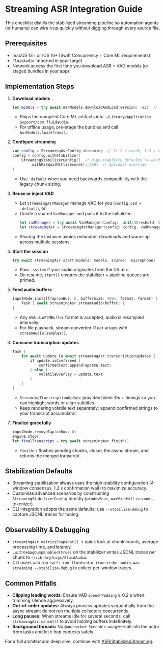 # Streaming ASR Integration Guide

This checklist distills the stabilized streaming pipeline so automation agents (or humans) can wire it up quickly without digging through every source file.

## Prerequisites
- macOS 13+ or iOS 16+ (Swift Concurrency + Core ML requirements)
- `FluidAudio` imported in your target
- Network access the first time you download ASR + VAD models (or staged bundles in your app)

## Implementation Steps
1. **Download models**
   ```swift
   let models = try await AsrModels.downloadAndLoad(version: .v3)  // or .v2 for English-only
   ```
   - Ships the compiled Core ML artifacts into `~/Library/Application Support/com.fluidaudio`.
   - For offline usage, pre-stage the bundles and call `AsrModels.load(from:)`.

2. **Configure streaming**
   ```swift
   var config = StreamingAsrConfig.streaming  // 11.2 s chunk, 1.6 s overlap, VAD enabled.
   config = config.withStabilizer(
       StreamingStabilizerConfig()  // High-stability defaults (4-window, 1.2 s wait)
           .withMaxWaitMilliseconds(1_500)  // Optional override
   )
   ```
   - Use `.default` when you need backwards compatibility with the legacy chunk sizing.

3. **Reuse or inject VAD**
   - Let `StreamingAsrManager` manage VAD for you (`config.vad = .default`), or
   - Create a shared `VadManager` and pass it to the initializer:
     ```swift
     let vadManager = try await VadManager(config: .init(threshold: 0.30))
     let streamingAsr = StreamingAsrManager(config: config, vadManager: vadManager)
     ```
   - Sharing the instance avoids redundant downloads and warm-up across multiple sessions.

4. **Start the session**
   ```swift
   try await streamingAsr.start(models: models, source: .microphone)
   ```
   - Pass `.system` if your audio originates from the OS mix.
   - On resume, `start()` ensures the stabilizer + pipeline queues are primed.

5. **Feed audio buffers**
   ```swift
   inputNode.installTap(onBus: 0, bufferSize: 4096, format: format) { buffer, _ in
       Task { await streamingAsr.streamAudio(buffer) }
   }
   ```
   - Any `AVAudioPCMBuffer` format is accepted; audio is resampled internally.
   - For file playback, stream converted `Float` arrays with `streamAudio(samples:)`.

6. **Consume transcription updates**
   ```swift
   Task {
       for await update in await streamingAsr.transcriptionUpdates {
           if update.isConfirmed {
               confirmedText.append(update.text)
           } else {
               volatileOverlay = update.text
           }
       }
   }
   ```
   - `StreamingTranscriptionUpdate` provides token IDs + timings so you can highlight words or align subtitles.
   - Keep rendering volatile text separately; append confirmed strings to your transcript accumulator.

7. **Finalize gracefully**
   ```swift
   inputNode.removeTap(onBus: 0)
   engine.stop()
   let finalTranscript = try await streamingAsr.finish()
   ```
   - `finish()` flushes pending chunks, closes the async stream, and returns the merged transcript.

## Stabilization Defaults
- Streaming stabilization always uses the high-stability configuration (4-window consensus, 1.2 s confirmation wait) to maximize accuracy.
- Customize advanced scenarios by constructing `StreamingStabilizerConfig` directly (`windowSize`, `maxWaitMilliseconds`, tokenizer).
- CLI integration adopts the same defaults; use `--stabilize-debug` to capture JSONL traces for tuning.

## Observability & Debugging
- `streamingAsr.metricsSnapshot()` → quick look at chunk counts, average processing time, and latency.
- `.withDebugDumpEnabled(true)` on the stabilizer writes JSONL traces per chunk to `~/Library/Logs/FluidAudio`.
- CLI users can run `swift run fluidaudio transcribe audio.wav --streaming --stabilize-debug` to collect per-window traces.

## Common Pitfalls
- **Clipping leading words:** Ensure VAD `speechPadding` ≥ 0.2 s when trimming silence aggressively.
- **Out-of-order updates:** Always process updates sequentially from the async stream; do not run multiple collectors concurrently.
- **Long pauses:** When streams idle for several seconds, call `streamingAsr.cancel()` to avoid holding buffers indefinitely.
- **Background threads:** No `@unchecked Sendable` usage—call into the actor from tasks and let it hop contexts safely.

For a full architectural deep dive, continue with [ASR/StabilizedStreaming](../ASR/StabilizedStreaming.md).
